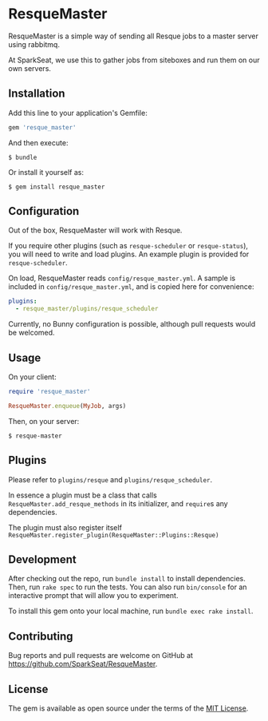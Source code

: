 # ResqueMaster

ResqueMaster is a simple way of sending all Resque jobs to a master server
using rabbitmq.

At SparkSeat, we use this to gather jobs from siteboxes and run them on our own
servers.

## Installation

Add this line to your application's Gemfile:

```ruby
gem 'resque_master'
```

And then execute:

    $ bundle

Or install it yourself as:

    $ gem install resque_master

## Configuration

Out of the box, ResqueMaster will work with Resque.

If you require other plugins (such as `resque-scheduler` or `resque-status`), you
will need to write and load plugins. An example plugin is provided for
`resque-scheduler`.

On load, ResqueMaster reads `config/resque_master.yml`. A sample is included in
`config/resque_master.yml`, and is copied here for convenience:

```yaml
plugins:
  - resque_master/plugins/resque_scheduler
```

Currently, no Bunny configuration is possible, although pull requests would be
welcomed.

## Usage

On your client:

```ruby
require 'resque_master'

ResqueMaster.enqueue(MyJob, args)
```

Then, on your server:

    $ resque-master

## Plugins

Please refer to `plugins/resque` and `plugins/resque_scheduler`.

In essence a plugin must be a class that calls
`ResqueMaster.add_resque_methods` in its initializer, and `require`s
any dependencies.

The plugin must also register itself
`ResqueMaster.register_plugin(ResqueMaster::Plugins::Resque)`

## Development

After checking out the repo, run `bundle install` to install dependencies. Then,
run `rake spec` to run the tests. You can also run `bin/console` for an
interactive prompt that will allow you to experiment.

To install this gem onto your local machine, run `bundle exec rake install`.

## Contributing

Bug reports and pull requests are welcome on GitHub at https://github.com/SparkSeat/ResqueMaster.

## License

The gem is available as open source under the terms of the [MIT License](http://opensource.org/licenses/MIT).
